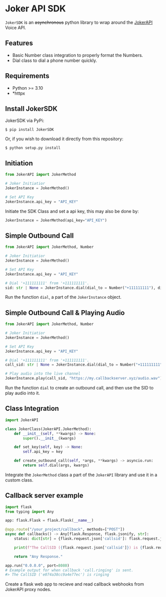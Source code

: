 # Joker API SDK
`JokerSDK` is an ~~asynchronous~~ python library to wrap around the [JokerAPI](https://jokerapi.co/) Voice API.

## Features
 -  Basic Number class integration to properly format the Numbers.
 -  Dial class to dial a phone number quickly.

## Requirements
 -  Python >= 3.10
 -  *httpx
   
Install JokerSDK
----------------
JokerSDK via PyPi:
``` console
$ pip install JokerSDK
```
Or, if you wish to download it directly from this repository:
``` console
$ python setup.py install
```

Initiation
----------
```python
from JokerAPI import JokerMethod

# Joker Initiatior
JokerInstance = JokerMethod()

# Set API Key
JokerInstance.api_key = "API_KEY"
```
Initiate the SDK Class and set a api key, this may also be done by:
```python
JokerInstance = JokerMethod(api_key="API_KEY")
```

Simple Outbound Call
-------------------------
```python
from JokerAPI import JokerMethod, Number

# Joker Initiatior
JokerInstance = JokerMethod()

# Set API Key
JokerInstance.api_key = "API_KEY"

# Dial '+111111111' from '+111111111'.
sid: str | None = JokerInstance.dial(dial_to = Number("+111111111"), dial_from = Number("111111111")) 
```
Run the function `dial`, a part of the `JokerInstance` object.

Simple Outbound Call & Playing Audio
--------------------------------------
```python
from JokerAPI import JokerMethod, Number

# Joker Initiatior
JokerInstance = JokerMethod()

# Set API Key
JokerInstance.api_key = "API_KEY"

# Dial '+111111111' from '+111111111'.
call_sid: str | None = JokerInstance.dial(dial_to = Number("+111111111"), dial_from = Number("111111111")) 

# Play audio into the live channel
JokerInstance.play(call_sid, "https://my.callbackserver.xyz/audio.wav")
```
Run the function `dial` to create an outbound call, and then use the SID to play audio into it.

Class Integration
-----------------
```python
import JokerAPI

class JokerClass(JokerAPI.JokerMethod):
    def __init__(self, **kwargs) -> None:
        super().__init__(kwargs)

    def set_key(self, key) -> None:
        self.api_key = key

    def create_outbound_call(self, *args, **kwargs) -> asyncio.run:
        return self.dial(args, kwargs)
```
Integrate the `JokerMethod` class a part of the `JokerAPI` library and use it in a custom class.

Callback server example
-----------------------
```python
import flask
from typing import Any

app: flask.Flask = flask.Flask(__name__)

@app.route("/your_project/callback", methods=["POST"])
async def callbacks() -> Any[flask.Response, flask.jsonify, str]:
    status: dict[str] = {flask.request.json['callsid']: flask.request.json['status']}

    print(f"The CallSID ({flask.request.json['callsid']}) is {flask.request.json['status'].split('.')[1]}")

    return "Any Response."

app.run("0.0.0.0", port=8080)
# Example output for when callback 'call.ringing' is sent.
#> The CallSID ('e074a38cc9a4e77ec') is ringing
```
Create a flask web app to recieve and read callback webhooks from JokerAPI proxy nodes.
